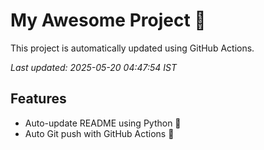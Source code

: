# My Awesome Project 🚀

This project is automatically updated using GitHub Actions.

_Last updated: 2025-05-20 04:47:54 IST_

## Features
- Auto-update README using Python 🐍
- Auto Git push with GitHub Actions 🤖
